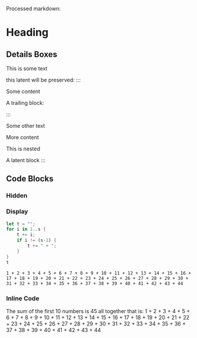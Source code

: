 Processed markdown:
# Heading

## Details Boxes

This is some text

this latent will be preserved:
:::

<div role="alert" class="alert alert-info">

Some content

</div>

A trailing block:

:::

Some other text


<div class="alert alert-info">

More content

<div class="tip">

This is nested

</div>

</div>

A latent block
:::

## Code Blocks

### Hidden


### Display

<div class="rhai-display">

```rust
let t = "";
for i in 1..s {
    t += i;
    if i != (s-1) {
        t += " + ";
    }
}
t
```
<div class="rhai-out">

```
1 + 2 + 3 + 4 + 5 + 6 + 7 + 8 + 9 + 10 + 11 + 12 + 13 + 14 + 15 + 16 + 17 + 18 + 19 + 20 + 21 + 22 + 23 + 24 + 25 + 26 + 27 + 28 + 29 + 30 + 31 + 32 + 33 + 34 + 35 + 36 + 37 + 38 + 39 + 40 + 41 + 42 + 43 + 44
```
</div>
</div>

### Inline Code

The sum of the first 10 numbers is 45 all together that is: 1 + 2 + 3 + 4 + 5 + 6 + 7 + 8 + 9 + 10 + 11 + 12 + 13 + 14 + 15 + 16 + 17 + 18 + 19 + 20 + 21 + 22 + 23 + 24 + 25 + 26 + 27 + 28 + 29 + 30 + 31 + 32 + 33 + 34 + 35 + 36 + 37 + 38 + 39 + 40 + 41 + 42 + 43 + 44
